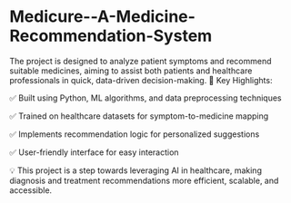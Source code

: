 # Medicure--A-Medicine-Recommendation-System
The project is designed to analyze patient symptoms and recommend suitable medicines, aiming to assist both patients and healthcare professionals in quick, data-driven decision-making.
🔑 Key Highlights:

✅ Built using Python, ML algorithms, and data preprocessing techniques

✅ Trained on healthcare datasets for symptom-to-medicine mapping

✅ Implements recommendation logic for personalized suggestions

✅ User-friendly interface for easy interaction

💡 This project is a step towards leveraging AI in healthcare, making diagnosis and treatment recommendations more efficient, scalable, and accessible.


